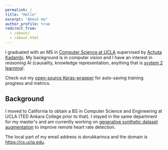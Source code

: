```yaml
---
permalink: /
title: "Hello"
excerpt: "About me"
author_profile: true
redirect_from: 
  - /about/
  - /about.html
---
```


I graduated with an MS in [Computer Science at UCLA](https://cs.ucla.edu) supervised by [Achuta Kadambi](https://visual.ee.ucla.edu). My background is in computer vision and I have an interest in *reasoning* AI (causality, knowledge representation, anything that is [system 2 learning](https://bdtechtalks.com/2019/12/23/yoshua-bengio-neurips-2019-deep-learning/)).

Check out my [open-source Keras-wrapper](https://github.com/dorukkarinca/keras-buoy) for auto-saving training progress and metrics.

Background
------
I moved to California to obtain a BS in Computer Science and Engineering at UCLA (TED Ankara College prior to that). I stayed in the same department for my master's and am currently working on [generative synthetic dataset augmentation](https://dorukkarinca.com/publication/2021-06-10-overcoming-difficulty-in-obtaining) to improve remote heart rate detection.

The local part of my email address is dorukkarinca and the domain is https://cs.ucla.edu.